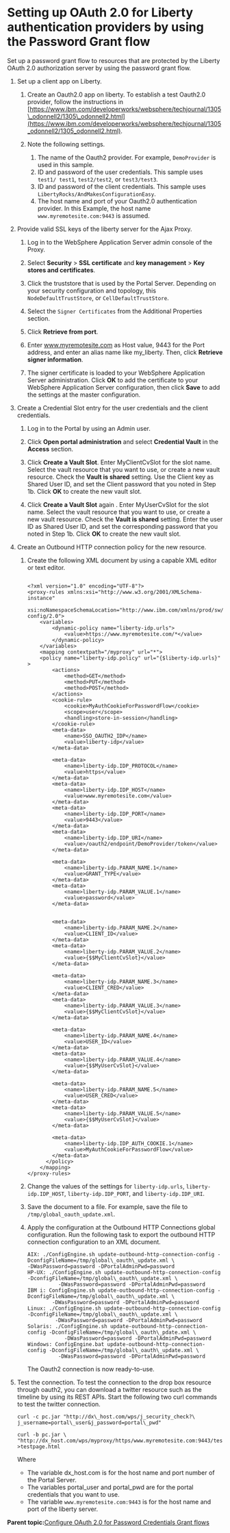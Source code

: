 # Setting up OAuth 2.0 for Liberty authentication providers by using the Password Grant flow

Set up a password grant flow to resources that are protected by the Liberty OAuth 2.0 authorization server by using the password grant flow.

1.  Set up a client app on Liberty.

    1.  Create an Oauth2.0 app on liberty. To establish a test Oauth2.0 provider, follow the instructions in [https://www.ibm.com/developerworks/websphere/techjournal/1305\_odonnell2/1305\_odonnell2.html](https://www.ibm.com/developerworks/websphere/techjournal/1305_odonnell2/1305_odonnell2.html).

    2.  Note the following settings.

        1.  The name of the Oauth2 provider. For example, `DemoProvider` is used in this sample.
        2.  ID and password of the user credentials. This sample uses `test1/ test1`, `test2/test2`, or `test3/test3`.
        3.  ID and password of the client credentials. This sample uses `LibertyRocks/AndMakesConfigurationEasy`.
        4.  The host name and port of your Oauth2.0 authentication provider. In this Example, the host name `www.myremotesite.com:9443` is assumed.
2.  Provide valid SSL keys of the liberty server for the Ajax Proxy.

    1.  Log in to the WebSphere Application Server admin console of the Proxy.

    2.  Select **Security** \> **SSL certificate** and **key management** \> **Key stores and certificates**.

    3.  Click the truststore that is used by the Portal Server. Depending on your security configuration and topology, this `NodeDefaultTrustStore`, or `CellDefaultTrustStore`.

    4.  Select the `Signer Certificates` from the Additional Properties section.

    5.  Click **Retrieve from port**.

    6.  Enter www.myremotesite.com as Host value, 9443 for the Port address, and enter an alias name like my\_liberty. Then, click **Retrieve signer information**.

    7.  The signer certificate is loaded to your WebSphere Application Server administration. Click **OK** to add the certificate to your WebSphere Application Server configuration, then click **Save** to add the settings at the master configuration.

3.  Create a Credential Slot entry for the user credentials and the client credentials.

    1.  Log in to the Portal by using an Admin user.

    2.  Click **Open portal administration** and select **Credential Vault** in the **Access** section.

    3.  Click **Create a Vault Slot**. Enter MyClientCvSlot for the slot name. Select the vault resource that you want to use, or create a new vault resource. Check the **Vault is shared** setting. Use the Client key as Shared User ID, and set the Client password that you noted in Step 1b. Click **OK** to create the new vault slot.

    4.  Click **Create a Vault Slot** again . Enter MyUserCvSlot for the slot name. Select the vault resource that you want to use, or create a new vault resource. Check the **Vault is shared** setting. Enter the user ID as Shared User ID, and set the corresponding password that you noted in Step 1b. Click **OK** to create the new vault slot.

4.  Create an Outbound HTTP connection policy for the new resource.

    1.  Create the following XML document by using a capable XML editor or text editor.

        ```
        
        <?xml version="1.0" encoding="UTF-8"?>
        <proxy-rules xmlns:xsi="http://www.w3.org/2001/XMLSchema-instance" 
         xsi:noNamespaceSchemaLocation="http://www.ibm.com/xmlns/prod/sw/http/outbound/proxy-config/2.0">
            <variables>
                <dynamic-policy name="liberty-idp.urls">
                    <value>https://www.myremotesite.com/*</value>
                </dynamic-policy>
            </variables>
            <mapping contextpath="/myproxy" url="*">
        	<policy name="liberty-idp.policy" url="{$liberty-idp.urls}" >
        		<actions>
        			<method>GET</method>
        			<method>PUT</method>
        			<method>POST</method>
        		</actions>
        		<cookie-rule>
        			<cookie>MyAuthCookieForPasswordFlow</cookie>
        			<scope>user</scope>
        			<handling>store-in-session</handling>
        		</cookie-rule>
        		<meta-data>
        			<name>SSO_OAUTH2_IDP</name>
        			<value>liberty-idp</value>
        		</meta-data>
        
        		<meta-data>
        			<name>liberty-idp.IDP_PROTOCOL</name>
        			<value>https</value>
        		</meta-data>
        		<meta-data>
        			<name>liberty-idp.IDP_HOST</name>
        			<value>www.myremotesite.com</value>
        		</meta-data>
        		<meta-data>
        			<name>liberty-idp.IDP_PORT</name>
        			<value>9443</value>
        		</meta-data>
        		<meta-data>
        			<name>liberty-idp.IDP_URI</name>
        			<value>/oauth2/endpoint/DemoProvider/token</value>
        		</meta-data>
        
        		<meta-data>
        			<name>liberty-idp.PARAM_NAME.1</name>
        			<value>GRANT_TYPE</value>
        		</meta-data>
        		<meta-data>
        			<name>liberty-idp.PARAM_VALUE.1</name>
        			<value>password</value>
        		</meta-data>
        
        
        		<meta-data>
        			<name>liberty-idp.PARAM_NAME.2</name>
        			<value>CLIENT_ID</value>
        		</meta-data>
        		<meta-data>
        			<name>liberty-idp.PARAM_VALUE.2</name>
        			<value>{$$MyClientCvSlot}</value>
        		</meta-data>
        
        		<meta-data>
        			<name>liberty-idp.PARAM_NAME.3</name>
        			<value>CLIENT_CRED</value>
        		</meta-data>
        		<meta-data>
        			<name>liberty-idp.PARAM_VALUE.3</name>
        			<value>{$$MyClientCvSlot}</value>
        		</meta-data>
        
        		<meta-data>
        			<name>liberty-idp.PARAM_NAME.4</name>
        			<value>USER_ID</value>
        		</meta-data>
        		<meta-data>
        			<name>liberty-idp.PARAM_VALUE.4</name>
        			<value>{$$MyUserCvSlot}</value>
        		</meta-data>
        
        		<meta-data>
        			<name>liberty-idp.PARAM_NAME.5</name>
        			<value>USER_CRED</value>
        		</meta-data>
        		<meta-data>
        			<name>liberty-idp.PARAM_VALUE.5</name>
        			<value>{$$MyUserCvSlot}</value>
        		</meta-data>
        
        		<meta-data>
        			<name>liberty-idp.IDP_AUTH_COOKIE.1</name>
        			<value>MyAuthCookieForPasswordFlow</value>
        		</meta-data>
        	  </policy>
            </mapping>
        </proxy-rules>
        ```

    2.  Change the values of the settings for `liberty-idp.urls`, `liberty-idp.IDP_HOST`, `liberty-idp.IDP_PORT`, and `liberty-idp.IDP_URI`.

    3.  Save the document to a file. For example, save the file to `/tmp/global_oauth_update.xml`.

    4.  Apply the configuration at the Outbound HTTP Connections global configuration. Run the following task to export the outbound HTTP connection configuration to an XML document.

        ```
        AIX: ./ConfigEngine.sh update-outbound-http-connection-config -DconfigFileName=/tmp/global\_oauth\_update.xml \
        -DWasPassword=password -DPortalAdminPwd=password 
        HP-UX: ./ConfigEngine.sh update-outbound-http-connection-config -DconfigFileName=/tmp/global\_oauth\_update.xml \
                  -DWasPassword=password -DPortalAdminPwd=password 
        IBM i: ConfigEngine.sh update-outbound-http-connection-config -DconfigFileName=/tmp/global\_oauth\_update.xml \
                -DWasPassword=password -DPortalAdminPwd=password 
        Linux: ./ConfigEngine.sh update-outbound-http-connection-config -DconfigFileName=/tmp/global\_oauth\_update.xml \
                 -DWasPassword=password -DPortalAdminPwd=password 
        Solaris: ./ConfigEngine.sh update-outbound-http-connection-config -DconfigFileName=/tmp/global\_oauth\_pdate.xml \
                    -DWasPassword=password -DPortalAdminPwd=password 
        Windows: ConfigEngine.bat update-outbound-http-connection-config -DconfigFileName=/tmp/global\_oauth\_update.xml \
                  -DWasPassword=password -DPortalAdminPwd=password 
        ```

        The Oauth2 connection is now ready-to-use.

5.  Test the connection. To test the connection to the drop box resource through oauth2, you can download a twitter resource such as the timeline by using its REST APIs. Start the following two curl commands to test the twitter connection.

    ```
    curl -c pc.jar "http://dx\_host.com/wps/j_security_check?\
    j_username=portal\_user&j_password=portal\_pwd" 
    
    curl -b pc.jar \ "http://dx_host.com/wps/myproxy/https/www.myremotesite.com:9443/testpage" >testpage.html
    ```

    Where

    -   The variable dx\_host.com is for the host name and port number of the Portal Server.
    -   The variables portal\_user and portal\_pwd are for the portal credentials that you want to use.
    -   The variable `www.myremotesite.com:9443` is for the host name and port of the liberty server.

**Parent topic:**[Configure OAuth 2.0 for Password Credentials Grant flows](../dev-portlet/Oauth2.0_password_credentials.md)

